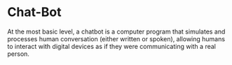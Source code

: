 # Chat-Bot
At the most basic level, a chatbot is a computer program that simulates and processes human conversation (either written or spoken), allowing humans to interact with digital devices as if they were communicating with a real person.

